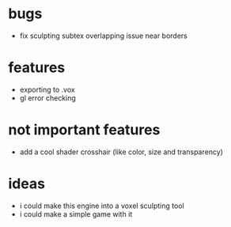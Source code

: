 # bugs
- fix sculpting subtex overlapping issue near borders

# features
- exporting to .vox
- gl error checking

# not important features
- add a cool shader crosshair (like color, size and transparency)

# ideas
- i could make this engine into a voxel sculpting tool
- i could make a simple game with it